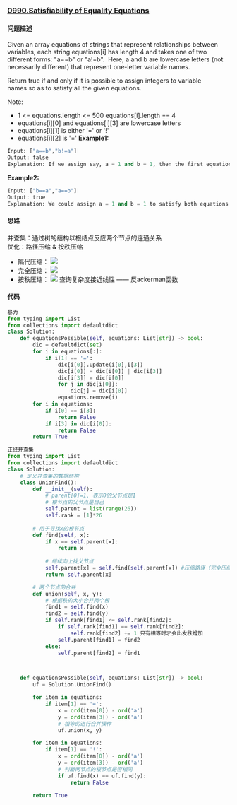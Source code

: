 ### [0990.Satisfiability of Equality Equations](https://leetcode-cn.com/problems/satisfiability-of-equality-equations/)

#### 问题描述
Given an array equations of strings that represent relationships between variables, each string equations[i] has length 4 and takes one of two different forms: "a==b" or "a!=b".  Here, a and b are lowercase letters (not necessarily different) that represent one-letter variable names.

Return true if and only if it is possible to assign integers to variable names so as to satisfy all the given equations.

Note:
- 1 <= equations.length <= 500
equations[i].length == 4
- equations[i][0] and equations[i][3] are lowercase letters
- equations[i][1] is either '=' or '!'
- equations[i][2] is '='
**Example1:**
```python
Input: ["a==b","b!=a"]
Output: false
Explanation: If we assign say, a = 1 and b = 1, then the first equation is satisfied, but not the second.  There is no way to assign the variables to satisfy both equations.
```
**Example2:**
```python
Input: ["b==a","a==b"]
Output: true
Explanation: We could assign a = 1 and b = 1 to satisfy both equations.
```
#### 思路
并查集：通过树的结构以根结点反应两个节点的连通关系   
优化：路径压缩 & 按秩压缩 
- 隔代压缩：
![](http://markdown.diobrando0825.cn/2020-06-08-Screen%20Shot%202020-06-08%20at%206.27.05%20PM.png) 
- 完全压缩： 
![](http://markdown.diobrando0825.cn/2020-06-08-Screen%20Shot%202020-06-08%20at%206.27.40%20PM.png)
- 按秩压缩：
![](http://markdown.diobrando0825.cn/2020-06-08-Screen%20Shot%202020-06-08%20at%206.28.29%20PM.png)
查询复杂度接近线性 —— 反ackerman函数   

#### 代码

```python
暴力
from typing import List
from collections import defaultdict
class Solution:
    def equationsPossible(self, equations: List[str]) -> bool:
        dic = defaultdict(set)
        for i in equations[:]:
            if i[1] == '=':
                dic[i[0]].update(i[0],i[3])
                dic[i[0]] = dic[i[0]] | dic[i[3]]
                dic[i[3]] = dic[i[0]]
                for j in dic[i[0]]:
                    dic[j] = dic[i[0]]
                equations.remove(i)
        for i in equations:
            if i[0] == i[3]:
                return False
            if i[3] in dic[i[0]]:
                return False
        return True
```

```python
正经并查集
from typing import List
from collections import defaultdict
class Solution:
    # 定义并查集的数据结构
    class UnionFind():
        def __init__(self):
            # parent[0]=1, 表示0的父节点是1
            # 根节点的父节点是自己
            self.parent = list(range(26))
            self.rank = [1]*26
        
        # 用于寻找x的根节点
        def find(self, x):
            if x == self.parent[x]:
                return x
            
            # 继续向上找父节点
            self.parent[x] = self.find(self.parent[x]) #压缩路径（完全压缩）
            return self.parent[x]

        # 两个节点的合并
        def union(self, x, y):
            # 根据秩的大小合并两个根
            find1 = self.find(x)
            find2 = self.find(y)
            if self.rank[find1] <= self.rank[find2]:
                if self.rank[find1] == self.rank[find2]:
                    self.rank[find2] += 1 只有相等时才会出发秩增加
                self.parent[find1] = find2
            else:
                self.parent[find2] = find1



    def equationsPossible(self, equations: List[str]) -> bool:
        uf = Solution.UnionFind()

        for item in equations:
            if item[1] == '=':
                x = ord(item[0]) - ord('a')
                y = ord(item[3]) - ord('a')
                # 相等的进行合并操作
                uf.union(x, y)

        for item in equations:
            if item[1] == '!':
                x = ord(item[0]) - ord('a')
                y = ord(item[3]) - ord('a')
                # 判断两节点的根节点是否相同
                if uf.find(x) == uf.find(y):
                    return False
        
        return True
```